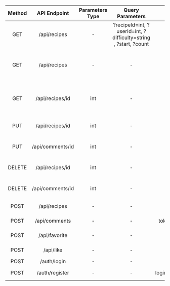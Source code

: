| Method | API Endpoint   | Parameters Type | Query Parameters |  Data |  Description |
|:-:|:-:|:-:|:-:|:-:|:-:|
| GET  |  /api/recipes |  - | ?recipeId=int, ?userId=int, ?difficulty=string , ?start, ?count | - | Return recipes of said parameters  |
| GET  |  /api/recipes |  - | - | - | Return all created recipes from database  |
| GET  |  /api/recipes/id |  int | - | - | Return a recipe of said ID from database  |
| PUT | /api/recipes/id | int | - | token | Updates recipe of said ID |
| PUT | /api/comments/id | int | - | token | Updates comment of said ID |
| DELETE | /api/recipes/id | int | - | token | Deletes recipe of said ID |
| DELETE | /api/comments/id | int | - | token | Deletes comment of said ID |
| POST  | /api/recipes  | -  | -  | token, new recipe | Create new recipe  |
| POST  | /api/comments  | -  | -  | token, new comment, recipeId | Create new comment  |
| POST  | /api/favorite  | -  | -  | token, recipeId | Add to favorites |
| POST  | /api/like  | -  | -  | token, recipeId | Like an recipe |
| POST | /auth/login | - | - | login,password | Log in |
| POST | /auth/register | - | - | login,password,password2,email | Create new user |
